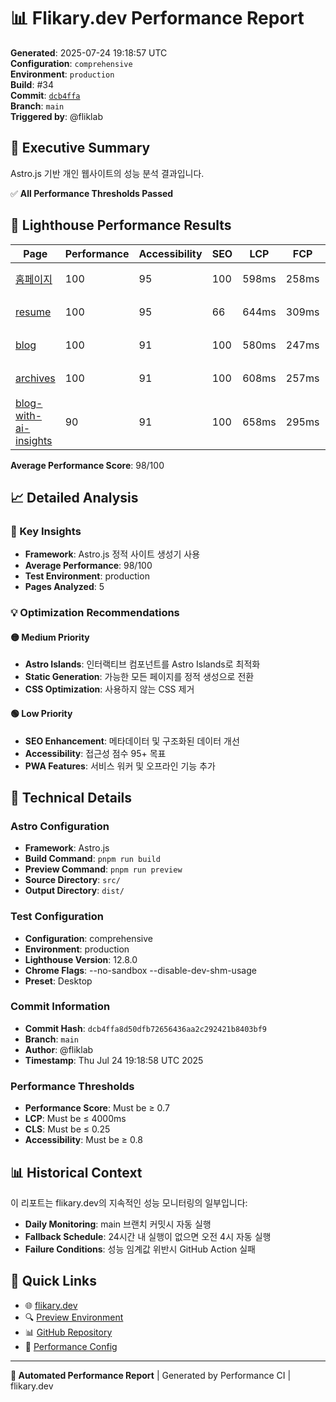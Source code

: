 # 📊 Flikary.dev Performance Report

**Generated**: 2025-07-24 19:18:57 UTC  
**Configuration**: `comprehensive`  
**Environment**: `production`  
**Build**: #34  
**Commit**: [`dcb4ffa`](https://github.com/fliklab/flikary/commit/dcb4ffa8d50dfb72656436aa2c292421b8403bf9)  
**Branch**: `main`  
**Triggered by**: @fliklab

## 🎯 Executive Summary

Astro.js 기반 개인 웹사이트의 성능 분석 결과입니다.

✅ **All Performance Thresholds Passed**

## 🧪 Lighthouse Performance Results

| Page | Performance | Accessibility | SEO | LCP | FCP | CLS | Status |
|------|-------------|---------------|-----|-----|-----|-----|--------|
| [홈페이지](https://flikary.dev/) | 100 | 95 | 100 | 598ms | 258ms | 0 | 🟢 Excellent |
| [resume](https://flikary.dev/resume) | 100 | 95 | 66 | 644ms | 309ms | 0.03 | 🟢 Excellent |
| [blog](https://flikary.dev/blog) | 100 | 91 | 100 | 580ms | 247ms | 0 | 🟢 Excellent |
| [archives](https://flikary.dev/archives) | 100 | 91 | 100 | 608ms | 257ms | 0 | 🟢 Excellent |
| [blog-with-ai-insights](https://flikary.dev/blog/blog-with-ai-insights) | 90 | 91 | 100 | 658ms | 295ms | 0.201 | 🟢 Excellent |

**Average Performance Score**: 98/100


## 📈 Detailed Analysis

### 🎯 Key Insights

- **Framework**: Astro.js 정적 사이트 생성기 사용
- **Average Performance**: 98/100
- **Test Environment**: production
- **Pages Analyzed**: 5

### 💡 Optimization Recommendations



#### 🟡 Medium Priority
- **Astro Islands**: 인터랙티브 컴포넌트를 Astro Islands로 최적화
- **Static Generation**: 가능한 모든 페이지를 정적 생성으로 전환
- **CSS Optimization**: 사용하지 않는 CSS 제거

#### 🟢 Low Priority
- **SEO Enhancement**: 메타데이터 및 구조화된 데이터 개선
- **Accessibility**: 접근성 점수 95+ 목표
- **PWA Features**: 서비스 워커 및 오프라인 기능 추가

## 🔧 Technical Details

### Astro Configuration
- **Framework**: Astro.js
- **Build Command**: `pnpm run build`
- **Preview Command**: `pnpm run preview`
- **Source Directory**: `src/`
- **Output Directory**: `dist/`

### Test Configuration
- **Configuration**: comprehensive
- **Environment**: production
- **Lighthouse Version**: 12.8.0
- **Chrome Flags**: --no-sandbox --disable-dev-shm-usage
- **Preset**: Desktop

### Commit Information
- **Commit Hash**: `dcb4ffa8d50dfb72656436aa2c292421b8403bf9`
- **Branch**: `main`
- **Author**: @fliklab
- **Timestamp**: Thu Jul 24 19:18:58 UTC 2025

### Performance Thresholds
- **Performance Score**: Must be ≥ 0.7
- **LCP**: Must be ≤ 4000ms
- **CLS**: Must be ≤ 0.25
- **Accessibility**: Must be ≥ 0.8

## 📊 Historical Context

이 리포트는 flikary.dev의 지속적인 성능 모니터링의 일부입니다:

- **Daily Monitoring**: main 브랜치 커밋시 자동 실행
- **Fallback Schedule**: 24시간 내 실행이 없으면 오전 4시 자동 실행
- **Failure Conditions**: 성능 임계값 위반시 GitHub Action 실패

## 🔗 Quick Links

- 🌐 [flikary.dev](https://flikary.dev)
- 🔍 [Preview Environment](https://preview.flikary.dev)
- 📊 [GitHub Repository](https://github.com/fliklab/flikary)
- 🔧 [Performance Config](https://github.com/fliklab/flikary/blob/main/performance-config.json)

---

**🤖 Automated Performance Report** | Generated by Performance CI | flikary.dev
